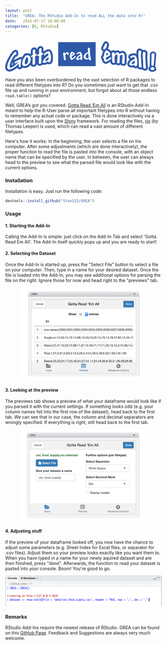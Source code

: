```yaml
---
layout: post
title:  "GREA: The RStudio Add-In to read ALL the data into R!"
date:   2016-07-17 18:00:00
categories: [R, RStudio]
---
```


[![GREA](https://github.com/Stan125/GREA/raw/master/images/logo.png)](https://github.com/Stan125/GREA/raw/master/images/logo.png)

Have you also been overburdened by the vast selection of R packages to read different filetypes into R? Do you sometimes just want to get that .csv file up and running in your environment, but forgot about all those endless `read.table()` options?

Well, GREA’s got you covered. [Gotta Read ‘Em All](https://github.com/Stan125/GREA) is an RStudio Add-In meant to help the R-User parse all important filetypes into R without having to remember any actual code or package. This is done interactively via a user interface built upon the [Shiny](http://shiny.rstudio.com) framework. For reading the files, <a href="https://cran.r-project.org/web/packages/rio/index.html">rio</a> (by Thomas Leeper) is used, which can read a vast amount of different filetypes.

Here's how it works: In the beginning, the user selects a file on his computer. After some adjustments (which are done interactively), the proper function to read the file is pasted into the console, with an object name that can be specified by the user. In between, the user can always head to the preview to see what the parsed file would look like with the current options.

### Installation

Installation is easy. Just run the following code:

```r
devtools::install_github("Stan125/GREA")
```

### Usage

#### 1. Starting the Add-In

Calling the Add-In is simple: just click on the Add-In Tab and select 'Gotta Read Em All'. The Add-In itself quickly pops up and you are ready to start!

#### 2. Selecting the Dataset

Once the Add-In is started up, press the "Select File" button to select a file on your computer. Then, type in a name for your desired dataset. Once the file is loaded into the Add-In, you may see additional options for parsing the file on the right. Ignore those for now and head right to the "previews" tab.

<p align="center">
<img src="https://github.com/Stan125/GREA/raw/master/images/step2.png" width="400" height="300" />
<p>


#### 3. Looking at the preview

The previews tab shows a preview of what your dataframe would look like if you parsed it with the current settings. If something looks odd (e.g. your column names fell into the first row of the dataset), head back to the first tab. We can see that in our case, the column and decimal separators are wrongly specified. If everything is right, still head back to the first tab. 

<p align="center">
<img src="https://github.com/Stan125/GREA/raw/master/images/step1.png" width="400" height="297" />
<p>

#### 4. Adjusting stuff

If the preview of your dataframe looked off, you now have the chance to adjust some parameters (e.g. Sheet Index for Excel files, or separator for .csv files). Adjust them so your preview looks exactly like you want them to. When you have typed in a name for your newly aquired dataset and are then finished, press "done". Afterwards, the function to read your dataset is pasted into your console. Boom! You're good to go.

<p align="center">
<img src="https://github.com/Stan125/GREA/raw/master/images/step3.png" width="550" height="97" />
<p>

### Remarks

RStudio Add-Ins require the newest release of RStudio. GREA can be found on this <a href="https://github.com/Stan125/GREA">GitHub Page</a>. Feedback and Suggestions are always very much welcome.
